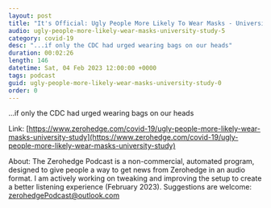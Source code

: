 ```yaml
---
layout: post
title: "It's Official: Ugly People More Likely To Wear Masks - University Study"
audio: ugly-people-more-likely-wear-masks-university-study-5
category: covid-19
desc: "...if only the CDC had urged wearing bags on our heads"
duration: 00:02:26
length: 146
datetime: Sat, 04 Feb 2023 12:00:00 +0000
tags: podcast
guid: ugly-people-more-likely-wear-masks-university-study-0
order: 0
---
```

...if only the CDC had urged wearing bags on our heads

Link: [https://www.zerohedge.com/covid-19/ugly-people-more-likely-wear-masks-university-study](https://www.zerohedge.com/covid-19/ugly-people-more-likely-wear-masks-university-study)

About: The Zerohedge Podcast is a non-commercial, automated program, designed to give people a way to get news from Zerohedge in an audio format.  I am actively working on tweaking and improving the setup to create a better listening experience (February 2023).  Suggestions are welcome: [zerohedgePodcast@outlook.com](mailto:zerohedgePodcast@outlook.com)